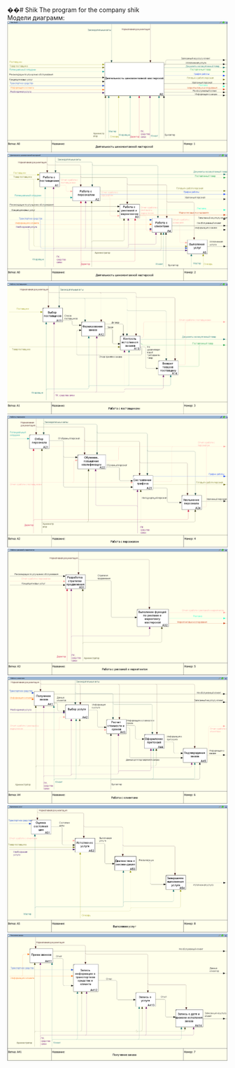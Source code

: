 ��#   S h i k 
The program for the company shik  
Модели диаграмм:
![IDEF0"Как есть"](https://github.com/GREG-08/Shik/blob/main/1.PNG)
![IDEF0"Как есть"](https://github.com/GREG-08/Shik/blob/main/2.PNG)
![IDEF0"Как есть"](https://github.com/GREG-08/Shik/blob/main/3.PNG)
![IDEF0"Как есть"](https://github.com/GREG-08/Shik/blob/main/4.PNG)
![IDEF0"Как есть"](https://github.com/GREG-08/Shik/blob/main/5.PNG)
![IDEF0"Как есть"](https://github.com/GREG-08/Shik/blob/main/6.PNG)
![IDEF0"Как есть"](https://github.com/GREG-08/Shik/blob/main/7.PNG)
![IDEF0"Как есть"](https://github.com/GREG-08/Shik/blob/main/8.PNG)
 
 
